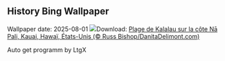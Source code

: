 ## History Bing Wallpaper
Wallpaper date: 2025-08-01
![](https://www.bing.com/th?id=OHR.NaPaliKauai_FR-CA8816000360_UHD.jpg&w=1000)Download: [Plage de Kalalau sur la côte Nā Pali, Kauai, Hawaï, États-Unis (© Russ Bishop/DanitaDelimont.com)](https://www.bing.com/th?id=OHR.NaPaliKauai_FR-CA8816000360_UHD.jpg)

Auto get programm by LtgX
